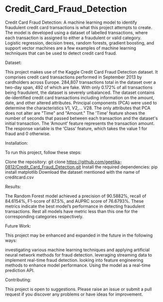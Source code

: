 ﻿# Credit_Card_Fraud_Detection
Credit Card Fraud Detection:
A machine learning model to identify fraudulent credit card transactions is what this project attempts to create. The model is developed using a dataset of labelled transactions, where each transaction is assigned to either a fraudulent or valid category. Logistic regression, decision trees, random forests, gradient boosting, and support vector machines are a few examples of machine learning techniques that can be used to detect credit card fraud.


Dataset:

This project makes use of the Kaggle Credit Card Fraud Detection dataset. It comprises credit card transactions performed in September 2013 by cardholders across Europe. 284,807 transactions total in the dataset over a two-day span, 492 of which are fake. With only 0.172% of all transactions being fraudulent, the dataset is severely unbalanced. The dataset contains de-identified credit card transactions including information on the amount, date, and other altered attributes. Principal components (PCA) were used to determine the characteristics V1, V2,... V28. The only attributes that PCA does not alter are "Time" and "Amount." The 'Time' feature shows the number of seconds that passed between each transaction and the dataset's initial transaction. The ‘Amount’ feature represents the transaction amount. The response variable is the ‘Class’ feature, which takes the value 1 for fraud and 0 otherwise.

Installation:

To run this project, follow these steps:

Clone the repository: git clone https://github.com/geetika-0812/Credit_Card_Fraud_Detection.git Install the required dependencies: pip install matplotlib Download the dataset mentioned with the name of creditcard.csv

Results:

The Random Forest model achieved a precision of 90.5882%, recall of 84.6154%, F1-score of 87.5%, and AUPRC score of 76.6793%. These metrics indicate the best model’s performance in detecting fraudulent transactions. Rest all models have metric less than this one for the corresponding categories respectively.

Future Work:

This project may be enhanced and expanded in the future in the following ways:

investigating various machine learning techniques and applying artificial neural network methods for fraud detection. leveraging streaming data to implement real-time fraud detection. looking into feature engineering methods to enhance model performance. Using the model as a real-time prediction API.

Contributing:

This project is open to suggestions. Please raise an issue or submit a pull request if you discover any problems or have ideas for improvement.
